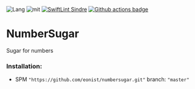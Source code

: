 ![Lang](https://img.shields.io/badge/Language-Swift-orange.svg)
![mit](https://img.shields.io/badge/License-MIT-brightgreen.svg)
[![SwiftLint Sindre](https://img.shields.io/badge/SwiftLint-Sindre-hotpink.svg)](https://github.com/sindresorhus/swiftlint-sindre)
[![Github actions badge](https://badgen.net/github/checks/eonist/NumberSugar?icon=github&label=Build%20Status)](https://github.com/eonist/NumberSugar/actions)

# NumberSugar
Sugar for numbers

### Installation:
- SPM `"https://github.com/eonist/numbersugar.git"` branch: `"master"`
